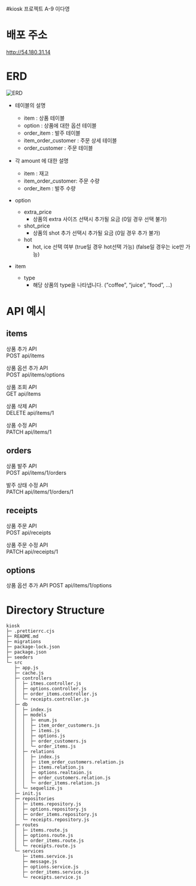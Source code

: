 #kiosk 프로젝트
A-9 이다영

# 배포 주소
http://54.180.31.14

# ERD

![ERD](https://github.com/verdantjuly/kiosk/assets/131671804/de6d6d2d-bfc1-4983-9770-9f624f42c6cb)

- 테이블의 설명

  - item : 상품 테이블
  - option : 상품에 대한 옵션 테이블
  - order_item : 발주 테이블
  - item_order_customer : 주문 상세 테이블
  - order_customer : 주문 테이블

- 각 amount 에 대한 설명
  - item : 재고
  - item_order_customer: 주문 수량
  - order_item : 발주 수량
- option
  - extra_price
    - 상품의 extra 사이즈 선택시 추가될 요금 (0일 경우 선택 불가)
  - shot_price
    - 상품의 shot 추가 선택시 추가될 요금 (0일 경우 추가 불가)
  - hot
    - hot, ice 선택 여부 (true일 경우 hot선택 가능) (false일 경우는 ice만 가능)
- item
  - type
    - 해당 상품의 type을 나타냅니다. (”coffee”, “juice”, “food”, …)

# API 예시

## items

상품 추가 API  
POST api/items

상품 옵션 추가 API  
POST api/items/options

상품 조회 API  
GET api/items

상품 삭제 API  
DELETE api/items/1

상품 수정 API  
PATCH api/items/1

## orders

상품 발주 API  
POST api/items/1/orders

발주 상태 수정 API  
PATCH api/items/1/orders/1

## receipts

상품 주문 API  
POST api/receipts

상품 주문 수정 API  
PATCH api/receipts/1

## options

상품 옵션 추가 API
POST api/items/1/options

# Directory Structure

```
kiosk
├─ .prettierrc.cjs
├─ README.md
├─ migrations
├─ package-lock.json
├─ package.json
├─ seeders
└─ src
   ├─ app.js
   ├─ cache.js
   ├─ controllers
   │  ├─ itmes.controller.js
   │  ├─ options.controller.js
   │  ├─ order_items.controller.js
   │  └─ receipts.controller.js
   ├─ db
   │  ├─ index.js
   │  ├─ models
   │  │  ├─ enum.js
   │  │  ├─ item_order_customers.js
   │  │  ├─ items.js
   │  │  ├─ options.js
   │  │  ├─ order_customers.js
   │  │  └─ order_items.js
   │  ├─ relations
   │  │  ├─ index.js
   │  │  ├─ item_order_customers.relation.js
   │  │  ├─ items.relation.js
   │  │  ├─ options.realtaion.js
   │  │  ├─ order_customers.relation.js
   │  │  └─ order_items.relation.js
   │  └─ sequelize.js
   ├─ init.js
   ├─ repositories
   │  ├─ items.repository.js
   │  ├─ options.repository.js
   │  ├─ order_items.repository.js
   │  └─ receipts.repository.js
   ├─ routes
   │  ├─ items.route.js
   │  ├─ options.route.js
   │  ├─ order_items.route.js
   │  └─ receipts.route.js
   └─ services
      ├─ items.service.js
      ├─ message.js
      ├─ options.service.js
      ├─ order_items.service.js
      └─ receipts.service.js

```
